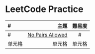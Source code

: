 # LeetCode Practice

| # | 主題 | 難易度 |
| :-----| ----: | :----: |
| # | [No Pairs Allowed](https://github.com/Barney30818/LeetPractice/issues/1) | # |
| 单元格 | 单元格 | 单元格 |
